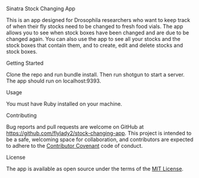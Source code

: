 Sinatra Stock Changing App

This is an app designed for Drosophila researchers who want to keep track of when their fly stocks need to be changed to fresh food vials.  The app allows you to see when stock boxes have been changed and are due to be changed again.  You can also use the app to see all your stocks and the stock boxes that contain them, and to create, edit and delete stocks and stock boxes.

Getting Started

Clone the repo and run bundle install.  Then run shotgun to start a server.  The app should run on localhost:9393.

Usage

You must have Ruby installed on your machine.

Contributing

Bug reports and pull requests are welcome on GitHub at https://github.com/flylady2/stock-changing-app. This project is intended to be a safe, welcoming space for collaboration, and contributors are expected to adhere to the [Contributor Covenant](http://contributor-covenant.org) code of conduct.

License

The app is available as open source under the terms of the [MIT License](https://opensource.org/licenses/MIT).
